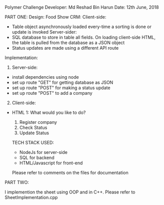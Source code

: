 Polymer Challenge
Developer: Md Reshad Bin Harun
Date: 12th June, 2018


PART ONE:
Design:
Food Show CRM:
Client-side:
* Table object asynchronously loaded every-time a sorting is done or update is invoked
Server-sider:
* SQL database to store in table all fields. On loading client-side HTML, the table is pulled from the database as a JSON object
* Status updates are made using a different API route

Implementation:
1. Server-side:
* install dependencies using node
* set up route "GET" for getting database as JSON
* set up route "POST" for making a status update
* set up route "POST" to add a company

2. Client-side:
* HTML 1:
What would you like to do?
    1. Register company
    2. Check Status
    3. Update Status
    
    TECH STACK USED:
    * NodeJs for server-side
    * SQL for backend
    * HTML/Javascript for front-end
    
    Please refer to comments on the files for documentation

PART TWO:

I implemention the sheet using OOP and in C++.
Please refer to SheetImplementation.cpp
